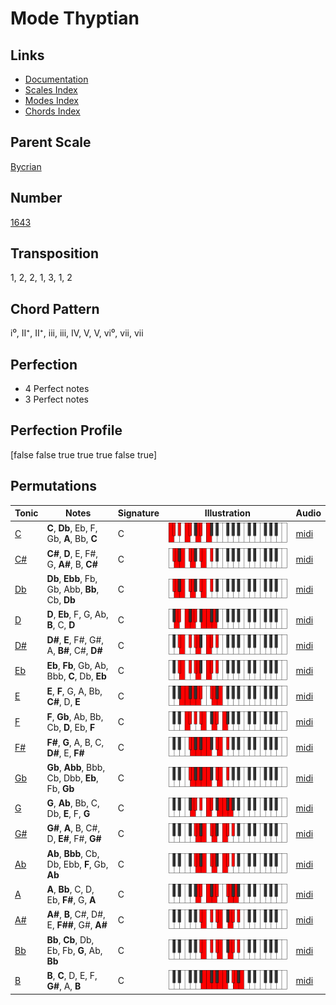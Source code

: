 # Mode Thyptian

## Links

- [Documentation](README.md)
- [Scales Index](Scales.md)
- [Modes Index](Modes.md)
- [Chords Index](Chords.md)

## Parent Scale

[Bycrian](ScaleBycrian.md)

## Number

[1643](https://ianring.com/musictheory/scales/1643)

## Transposition

1, 2, 2, 1, 3, 1, 2

## Chord Pattern

i⁰, II⁺, II⁺, iii, iii, IV, V, V, vi⁰, vii, vii

## Perfection

- 4 Perfect notes
- 3 Perfect notes

## Perfection Profile

[false false true true true false true]

## Permutations

| Tonic | Notes | Signature | Illustration | Audio |
|-------|-------|-----------|--------------|-------|
| [C](ModeCNaturalThyptian.md) | **C**, **Db**, Eb, F, Gb, **A**, Bb, **C** | C | ![CNaturalThyptian](ModeCNaturalThyptian.png) | [midi](https://github.com/edipermadi/music/blob/main/docs/ModeCNaturalThyptian.mid?raw=true) |
| [C#](ModeCSharpThyptian.md) | **C#**, **D**, E, F#, G, **A#**, B, **C#** | C | ![CSharpThyptian](ModeCSharpThyptian.png) | [midi](https://github.com/edipermadi/music/blob/main/docs/ModeCSharpThyptian.mid?raw=true) |
| [Db](ModeDFlatThyptian.md) | **Db**, **Ebb**, Fb, Gb, Abb, **Bb**, Cb, **Db** | C | ![DFlatThyptian](ModeDFlatThyptian.png) | [midi](https://github.com/edipermadi/music/blob/main/docs/ModeDFlatThyptian.mid?raw=true) |
| [D](ModeDNaturalThyptian.md) | **D**, **Eb**, F, G, Ab, **B**, C, **D** | C | ![DNaturalThyptian](ModeDNaturalThyptian.png) | [midi](https://github.com/edipermadi/music/blob/main/docs/ModeDNaturalThyptian.mid?raw=true) |
| [D#](ModeDSharpThyptian.md) | **D#**, **E**, F#, G#, A, **B#**, C#, **D#** | C | ![DSharpThyptian](ModeDSharpThyptian.png) | [midi](https://github.com/edipermadi/music/blob/main/docs/ModeDSharpThyptian.mid?raw=true) |
| [Eb](ModeEFlatThyptian.md) | **Eb**, **Fb**, Gb, Ab, Bbb, **C**, Db, **Eb** | C | ![EFlatThyptian](ModeEFlatThyptian.png) | [midi](https://github.com/edipermadi/music/blob/main/docs/ModeEFlatThyptian.mid?raw=true) |
| [E](ModeENaturalThyptian.md) | **E**, **F**, G, A, Bb, **C#**, D, **E** | C | ![ENaturalThyptian](ModeENaturalThyptian.png) | [midi](https://github.com/edipermadi/music/blob/main/docs/ModeENaturalThyptian.mid?raw=true) |
| [F](ModeFNaturalThyptian.md) | **F**, **Gb**, Ab, Bb, Cb, **D**, Eb, **F** | C | ![FNaturalThyptian](ModeFNaturalThyptian.png) | [midi](https://github.com/edipermadi/music/blob/main/docs/ModeFNaturalThyptian.mid?raw=true) |
| [F#](ModeFSharpThyptian.md) | **F#**, **G**, A, B, C, **D#**, E, **F#** | C | ![FSharpThyptian](ModeFSharpThyptian.png) | [midi](https://github.com/edipermadi/music/blob/main/docs/ModeFSharpThyptian.mid?raw=true) |
| [Gb](ModeGFlatThyptian.md) | **Gb**, **Abb**, Bbb, Cb, Dbb, **Eb**, Fb, **Gb** | C | ![GFlatThyptian](ModeGFlatThyptian.png) | [midi](https://github.com/edipermadi/music/blob/main/docs/ModeGFlatThyptian.mid?raw=true) |
| [G](ModeGNaturalThyptian.md) | **G**, **Ab**, Bb, C, Db, **E**, F, **G** | C | ![GNaturalThyptian](ModeGNaturalThyptian.png) | [midi](https://github.com/edipermadi/music/blob/main/docs/ModeGNaturalThyptian.mid?raw=true) |
| [G#](ModeGSharpThyptian.md) | **G#**, **A**, B, C#, D, **E#**, F#, **G#** | C | ![GSharpThyptian](ModeGSharpThyptian.png) | [midi](https://github.com/edipermadi/music/blob/main/docs/ModeGSharpThyptian.mid?raw=true) |
| [Ab](ModeAFlatThyptian.md) | **Ab**, **Bbb**, Cb, Db, Ebb, **F**, Gb, **Ab** | C | ![AFlatThyptian](ModeAFlatThyptian.png) | [midi](https://github.com/edipermadi/music/blob/main/docs/ModeAFlatThyptian.mid?raw=true) |
| [A](ModeANaturalThyptian.md) | **A**, **Bb**, C, D, Eb, **F#**, G, **A** | C | ![ANaturalThyptian](ModeANaturalThyptian.png) | [midi](https://github.com/edipermadi/music/blob/main/docs/ModeANaturalThyptian.mid?raw=true) |
| [A#](ModeASharpThyptian.md) | **A#**, **B**, C#, D#, E, **F##**, G#, **A#** | C | ![ASharpThyptian](ModeASharpThyptian.png) | [midi](https://github.com/edipermadi/music/blob/main/docs/ModeASharpThyptian.mid?raw=true) |
| [Bb](ModeBFlatThyptian.md) | **Bb**, **Cb**, Db, Eb, Fb, **G**, Ab, **Bb** | C | ![BFlatThyptian](ModeBFlatThyptian.png) | [midi](https://github.com/edipermadi/music/blob/main/docs/ModeBFlatThyptian.mid?raw=true) |
| [B](ModeBNaturalThyptian.md) | **B**, **C**, D, E, F, **G#**, A, **B** | C | ![BNaturalThyptian](ModeBNaturalThyptian.png) | [midi](https://github.com/edipermadi/music/blob/main/docs/ModeBNaturalThyptian.mid?raw=true) |

